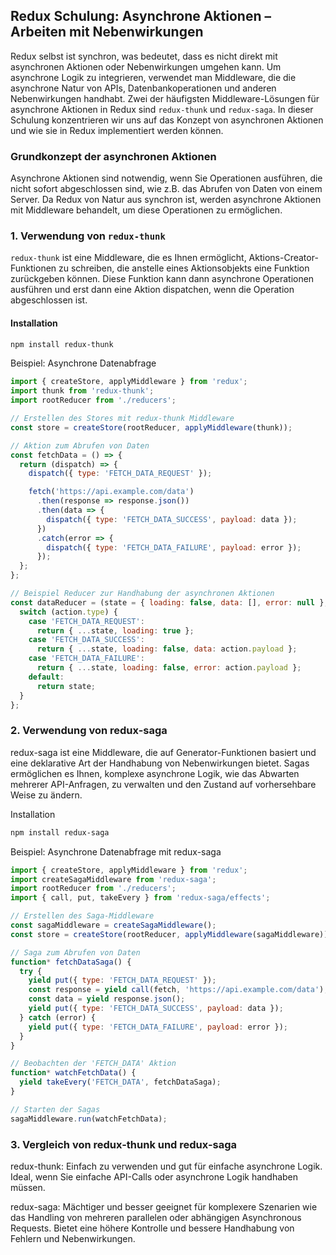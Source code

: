 ## Redux Schulung: Asynchrone Aktionen – Arbeiten mit Nebenwirkungen

Redux selbst ist synchron, was bedeutet, dass es nicht direkt mit asynchronen Aktionen oder Nebenwirkungen umgehen kann. Um asynchrone Logik zu integrieren, verwendet man Middleware, die die asynchrone Natur von APIs, Datenbankoperationen und anderen Nebenwirkungen handhabt. Zwei der häufigsten Middleware-Lösungen für asynchrone Aktionen in Redux sind `redux-thunk` und `redux-saga`. In dieser Schulung konzentrieren wir uns auf das Konzept von asynchronen Aktionen und wie sie in Redux implementiert werden können.

### Grundkonzept der asynchronen Aktionen

Asynchrone Aktionen sind notwendig, wenn Sie Operationen ausführen, die nicht sofort abgeschlossen sind, wie z.B. das Abrufen von Daten von einem Server. Da Redux von Natur aus synchron ist, werden asynchrone Aktionen mit Middleware behandelt, um diese Operationen zu ermöglichen.

### 1. Verwendung von `redux-thunk`

`redux-thunk` ist eine Middleware, die es Ihnen ermöglicht, Aktions-Creator-Funktionen zu schreiben, die anstelle eines Aktionsobjekts eine Funktion zurückgeben können. Diese Funktion kann dann asynchrone Operationen ausführen und erst dann eine Aktion dispatchen, wenn die Operation abgeschlossen ist.

#### Installation

```bash
npm install redux-thunk
```

Beispiel: Asynchrone Datenabfrage

```js
import { createStore, applyMiddleware } from 'redux';
import thunk from 'redux-thunk';
import rootReducer from './reducers';

// Erstellen des Stores mit redux-thunk Middleware
const store = createStore(rootReducer, applyMiddleware(thunk));

// Aktion zum Abrufen von Daten
const fetchData = () => {
  return (dispatch) => {
    dispatch({ type: 'FETCH_DATA_REQUEST' });

    fetch('https://api.example.com/data')
      .then(response => response.json())
      .then(data => {
        dispatch({ type: 'FETCH_DATA_SUCCESS', payload: data });
      })
      .catch(error => {
        dispatch({ type: 'FETCH_DATA_FAILURE', payload: error });
      });
  };
};

// Beispiel Reducer zur Handhabung der asynchronen Aktionen
const dataReducer = (state = { loading: false, data: [], error: null }, action) => {
  switch (action.type) {
    case 'FETCH_DATA_REQUEST':
      return { ...state, loading: true };
    case 'FETCH_DATA_SUCCESS':
      return { ...state, loading: false, data: action.payload };
    case 'FETCH_DATA_FAILURE':
      return { ...state, loading: false, error: action.payload };
    default:
      return state;
  }
};

```

### 2. Verwendung von redux-saga
redux-saga ist eine Middleware, die auf Generator-Funktionen basiert und eine deklarative Art der Handhabung von Nebenwirkungen bietet. Sagas ermöglichen es Ihnen, komplexe asynchrone Logik, wie das Abwarten mehrerer API-Anfragen, zu verwalten und den Zustand auf vorhersehbare Weise zu ändern.

Installation

```bash
npm install redux-saga

```

Beispiel: Asynchrone Datenabfrage mit redux-saga

```js
import { createStore, applyMiddleware } from 'redux';
import createSagaMiddleware from 'redux-saga';
import rootReducer from './reducers';
import { call, put, takeEvery } from 'redux-saga/effects';

// Erstellen des Saga-Middleware
const sagaMiddleware = createSagaMiddleware();
const store = createStore(rootReducer, applyMiddleware(sagaMiddleware));

// Saga zum Abrufen von Daten
function* fetchDataSaga() {
  try {
    yield put({ type: 'FETCH_DATA_REQUEST' });
    const response = yield call(fetch, 'https://api.example.com/data');
    const data = yield response.json();
    yield put({ type: 'FETCH_DATA_SUCCESS', payload: data });
  } catch (error) {
    yield put({ type: 'FETCH_DATA_FAILURE', payload: error });
  }
}

// Beobachten der 'FETCH_DATA' Aktion
function* watchFetchData() {
  yield takeEvery('FETCH_DATA', fetchDataSaga);
}

// Starten der Sagas
sagaMiddleware.run(watchFetchData);

```

### 3. Vergleich von redux-thunk und redux-saga
redux-thunk: Einfach zu verwenden und gut für einfache asynchrone Logik. Ideal, wenn Sie einfache API-Calls oder asynchrone Logik handhaben müssen.

redux-saga: Mächtiger und besser geeignet für komplexere Szenarien wie das Handling von mehreren parallelen oder abhängigen Asynchronous Requests. Bietet eine höhere Kontrolle und bessere Handhabung von Fehlern und Nebenwirkungen.
